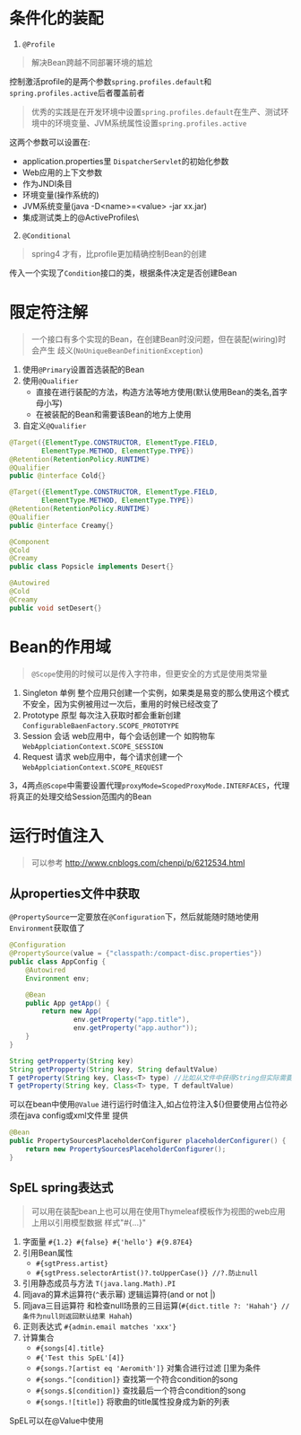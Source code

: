 # 条件化的装配
1. `@Profile`
> 解决Bean跨越不同部署环境的尴尬

控制激活profile的是两个参数`spring.profiles.default`和`spring.profiles.active`后者覆盖前者

> 优秀的实践是在开发环境中设置`spring.profiles.default`在生产、测试环境中的环境变量、JVM系统属性设置`spring.profiles.active`

这两个参数可以设置在:
- application.properties里 `DispatcherServlet`的初始化参数
- Web应用的上下文参数
- 作为JNDI条目
- 环境变量(操作系统的)
- JVM系统变量(java -D\<name\>=\<value\> -jar xx.jar)
- 集成测试类上的@ActiveProfiles\
2. `@Conditional` 
> spring4 才有，比profile更加精确控制Bean的创建

传入一个实现了`Condition`接口的类，根据条件决定是否创建Bean

# 限定符注解
> 一个接口有多个实现的Bean，在创建Bean时没问题，但在装配(wiring)时会产生
歧义(`NoUniqueBeanDefinitionException`)

1. 使用`@Primary`设置首选装配的Bean
2. 使用`@Qualifier`
    - 直接在进行装配的方法，构造方法等地方使用(默认使用Bean的类名,首字母小写)
    - 在被装配的Bean和需要该Bean的地方上使用
3. 自定义`@Qualifier`
```java
@Target({ElementType.CONSTRUCTOR, ElementType.FIELD,
        ElementType.METHOD, ElementType.TYPE})
@Retention(RetentionPolicy.RUNTIME)
@Qualifier
public @interface Cold{}

@Target({ElementType.CONSTRUCTOR, ElementType.FIELD,
        ElementType.METHOD, ElementType.TYPE})
@Retention(RetentionPolicy.RUNTIME)
@Qualifier
public @interface Creamy{}

@Component
@Cold
@Creamy
public class Popsicle implements Desert{}

@Autowired
@Cold
@Creamy
public void setDesert{}
```

# Bean的作用域
> `@Scope`使用的时候可以是传入字符串，但更安全的方式是使用类常量

1. Singleton 单例 整个应用只创建一个实例，如果类是易变的那么使用这个模式不安全，因为实例被用过一次后，重用的时候已经改变了
2. Prototype 原型 每次注入获取时都会重新创建 `ConfigurableBaenFactory.SCOPE_PROTOTYPE`
3. Session 会话 web应用中，每个会话创建一个 如购物车 `WebApplciationContext.SCOPE_SESSION`
4. Request 请求 web应用中，每个请求创建一个
`WebApplciationContext.SCOPE_REQUEST`

3，4两点`@Scope`中需要设置代理`proxyMode=ScopedProxyMode.INTERFACES`，代理将真正的处理交给Session范围内的Bean

# 运行时值注入
> 可以参考 <http://www.cnblogs.com/chenpi/p/6212534.html>
## 从properties文件中获取

`@PropertySource`一定要放在`@Configuration`下，然后就能随时随地使用`Environment`获取值了
```java
@Configuration
@PropertySource(value = {"classpath:/compact-disc.properties"})
public class AppConfig {
    @Autowired
    Environment env;

    @Bean
    public App getApp() {
        return new App(
                env.getProperty("app.title"),
                env.getProperty("app.author"));
    }
}

String getPropperty(String key)
String getPropperty(String key, String defaultValue)
T getProperty(String key, Class<T> type) //比如从文件中获得String但实际需要Integer就使用此来转换
T getProperty(String key, Class<T> type, T defaultValue)
```

可以在bean中使用`@Value` 进行运行时值注入,如占位符注入${}但要使用占位符必须在java config或xml文件里
提供
```java
@Bean
public PropertySourcesPlaceholderConfigurer placeholderConfigurer() {
    return new PropertySourcesPlaceholderConfigurer();
}
```

## SpEL spring表达式
> 可以用在装配bean上也可以用在使用Thymeleaf模板作为视图的web应用上用以引用模型数据 样式"#{...}"

1. 字面量 `#{1.2} #{false} #{'hello'} #{9.87E4}`
2. 引用Bean属性
    - `#{sgtPress.artist}` 
    - `#{sgtPress.selectorArtist()?.toUpperCase()} //?.防止null`
3. 引用静态成员与方法 `T(java.lang.Math).PI`
4. 同java的算术运算符(`^`表示幂) 逻辑运算符(and or not |)
5. 同java三目运算符 和检查null场景的三目运算(`#{dict.title ?: 'Hahah'} //条件为null则返回默认结果 Hahah`)
6. 正则表达式 `#{admin.email matches 'xxx'}`
7. 计算集合
    - `#{songs[4].title}`
    - `#{'Test this SpEL'[4]}`
    - `#{songs.?[artist eq 'Aeromith']}` 对集合进行过滤 []里为条件
    - `#{songs.^[condition]}` 查找第一个符合condition的song
    - `#{songs.$[condition]}` 查找最后一个符合condition的song
    - `#{songs.![title]}` 将歌曲的title属性投身成为新的列表
    
 SpEL可以在@Value中使用

